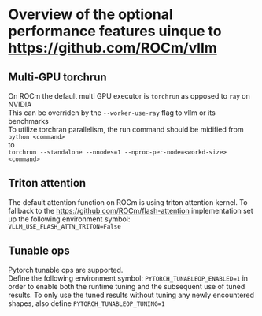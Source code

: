 # Overview of the optional performance features uinque to https://github.com/ROCm/vllm
## Multi-GPU torchrun
On ROCm the default multi GPU executor is `torchrun` as opposed to `ray` on NVIDIA  
This can be overriden by the `--worker-use-ray` flag to vllm or its benchmarks  
To utilize torchran parallelism, the run command should be midified from  
`python <command>`  
to  
`torchrun --standalone --nnodes=1 --nproc-per-node=<workd-size> <command>`
## Triton attention
The default attention function on ROCm is using triton attention kernel. To fallback to the https://github.com/ROCm/flash-attention implementation set up the following environment symbol:  
`VLLM_USE_FLASH_ATTN_TRITON=False`
## Tunable ops
Pytorch tunable ops are supported.  
Define the following environment symbol: `PYTORCH_TUNABLEOP_ENABLED=1` in order to enable both the runtime tuning and the subsequent use of tuned results. To only use the tuned results without tuning any newly encountered shapes, also define `PYTORCH_TUNABLEOP_TUNING=1`
